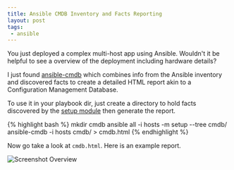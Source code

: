 ```yaml
---
title: Ansible CMDB Inventory and Facts Reporting
layout: post
tags:
 - ansible
---
```


You just deployed a complex multi-host app using Ansible. Wouldn't it be helpful to see a overview of the deployment including hardware details?

I just found [ansible-cmdb](https://github.com/fboender/ansible-cmdb) which combines info from the Ansible inventory and discovered facts to create a detailed HTML report akin to a Configuration Management Database.

To use it in your playbook dir, just create a directory to hold facts discovered by the [setup module](http://docs.ansible.com/ansible/setup_module.html) then generate the report.

{% highlight bash %}
mkdir cmdb
ansible all -i hosts -m setup --tree cmdb/
ansible-cmdb -i hosts cmdb/ > cmdb.html
{% endhighlight %}

Now go take a look at `cmdb.html`. Here is an example report.

![Screenshot Overview](https://raw.githubusercontent.com/fboender/ansible-cmdb/master/contrib/screenshot-overview.png)
